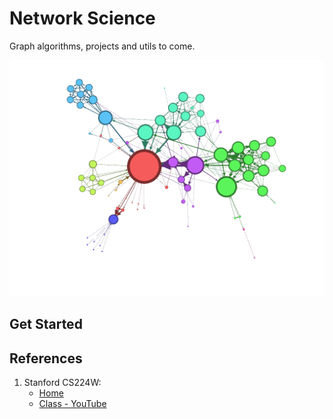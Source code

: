 # Network Science

Graph algorithms, projects and utils to come.

![image](docs/sample.png)

## Get Started

## References

1. Stanford CS224W:
    - [Home](http://web.stanford.edu/class/cs224w/)
    - [Class - YouTube](https://www.youtube.com/watch?v=JAB_plj2rbA)
